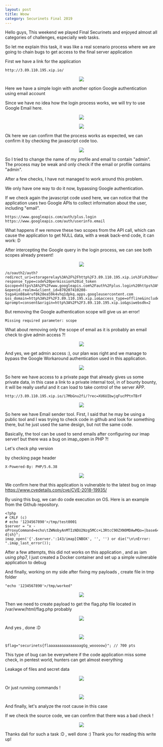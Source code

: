 ```yaml
---
layout: post
title: Woow
category: Securinets Final 2019
---
```


Hello guys, This weekend we played Final Securinets and enjoyed almost all categories of challenges, especially web tasks.

So let me explain this task, it was like a real scenario process where we are going to chain bugs to get access to the final server application

First we have a link for the application

```
http://3.89.110.195.xip.io/
```

<p align="center"> <img src="https://user-images.githubusercontent.com/7364615/56182156-b984be00-6008-11e9-9713-bf6b145aafd6.png"></p>

Here we have a simple login with another option Google authentication using email account

Since we have no idea how the login process works, we will try to use Google Email here.

<p align="center"> <img src="https://user-images.githubusercontent.com/7364615/56182877-0b7b1300-600c-11e9-8c15-3103735fe375.png"></p>

<p align="center"> <img src="https://user-images.githubusercontent.com/7364615/56182365-b63e0200-6009-11e9-89fe-528412a77a05.png"></p>

Ok here we can confirm that the process works as expected, we can confirm it by checking the javascript code too.

<p align="center"> <img src="https://user-images.githubusercontent.com/7364615/56182415-02894200-600a-11e9-9044-8b38e864d8cc.png"></p>

So I tried to change the name of my profile and email to contain "admin". The process may be weak and only check if the email or profile contains "admin".

After a few checks, I have not managed to work around this problem.

We only have one way to do it now, bypassing Google authentication.

If we check again the javascript code used here, we can notice that the application uses two Google APIs to collect information about the user, including "email".

```
https://www.googleapis.com/auth/plus.login
https://www.googleapis.com/auth/userinfo.email
```
What happens if we remove these two scopes from the API call, which can cause the application to get NULL data, with a weak back-end code, it can work: D

After intercepting the Google query in the login process, we can see both scopes already present!

<p align="center"> <img src="https://user-images.githubusercontent.com/7364615/56182741-6829fe00-600b-11e9-975a-5f462f706a0a.png"></p>

```
/o/oauth2/auth?redirect_uri=storagerelay%3A%2F%2Fhttp%2F3.89.110.195.xip.io%3Fid%3Dauth874762&
response_type=code%20permission%20id_token
&scope=https%3A%2F%2Fwww.googleapis.com%2Fauth%2Fplus.login%20https%3A%2F%2Fwww.googleapis.com%2Fauth%2Fuserinfo.email
&openid.realm=&client_id=870207410208-5sga4in88a4ruf0k28ea59k4vhq1dpkq.apps.googleusercontent.com
&ss_domain=http%3A%2F%2F3.89.110.195.xip.io&access_type=offline&include_granted_scopes=true
&prompt=consent&origin=http%3A%2F%2F3.89.110.195.xip.io&gsiwebsdk=2
```

But removing the Google authentication scope will give us an error!

```
Missing required parameter: scope
```

What about removing only the scope of email as it is probably an email check to give admin access ?! 

<p align="center"> <img src="https://user-images.githubusercontent.com/7364615/56183138-036fa300-600d-11e9-99d5-cf0f2c357b04.png"></p>

And yes, we get admin access :), our plan was right and we manage to bypass the Google Workaround authentication used in this application.

<p align="center"> <img src="https://user-images.githubusercontent.com/7364615/56183636-3155e700-600f-11e9-8365-496e5cf19277.png"></p>

So here we have access to a private page that already gives us some private data, in this case a link to a private internal tool, in of bounty bounty, it will be really useful and it can load to take control of the server APP.

`http://3.89.110.195.xip.io/i7MbGnu2fi/?rec=XU6UIbwjqFucPPtnTBrF`

<p align="center"> <img src="https://user-images.githubusercontent.com/7364615/56183733-98739b80-600f-11e9-87e6-fe618d0518f2.png"></p>

So here we have Email sender tool. First, I said that he may be using a public tool and I was trying to check code in github and look for something there, but he just used the same design, but not the same code.

Basically, the tool can be used to send emails after configuring our imap server! but there was a bug on imap_open in PHP ?!

Let's check php version 

by checking page header 

`X-Powered-By: PHP/5.6.38`

<p align="center"> <img src="https://user-images.githubusercontent.com/7364615/56183909-32d3df00-6010-11e9-8245-ccfa3a5c8157.png"></p>

We confirm here that this application is vulnerable to the latest bug on imap https://www.cvedetails.com/cve/CVE-2018-19935/

By using this bug, we can do code execution on OS. Here is an example from the Github repository.

```
<?php
# CRLF (c)
# echo '1234567890'>/tmp/test0001
$server = "x -oProxyCommand=echo\tZWNobyAnMTIzNDU2Nzg5MCc+L3RtcC90ZXN0MDAwMQo=|base64\t-d|sh}";
imap_open('{'.$server.':143/imap}INBOX', '', '') or die("\n\nError: ".imap_last_error());
```

After a few attempts, this did not works on this application , and as iam using php7, I just created a Docker container and set up a simple vulnerable application to debug

And finally, working on my side after fixing my payloads , create file in tmp folder

`
"echo '1234567890'>/tmp/worked"
`

<p align="center"> <img src="https://user-images.githubusercontent.com/7364615/56184174-1e441680-6011-11e9-90a4-fa9aef385caf.png"></p>

Then we need to create payload to get the flag.php file located in /var/www/html/flag.php probably

<p align="center"> <img src="https://user-images.githubusercontent.com/7364615/56184326-8f83c980-6011-11e9-954f-71bb83a22508.png"></p>

And yes , done :D 

<p align="center"> <img src="https://user-images.githubusercontent.com/7364615/56184462-ff924f80-6011-11e9-852d-9dd3f12c62e7.png"></p>

```
$flag="securinets{flaaaaaaaaaaaaaaagGg_wooooow}"; // 700 pts
```

This type of bug can be everywhere if the code application miss some check, in pentest world, hunters can get almost everything

Leakage of files and secret data

<p align="center"> <img src="https://user-images.githubusercontent.com/7364615/56184814-5d736700-6013-11e9-8896-a034fdcf3290.png"></p>

Or just running commands !

<p align="center"> <img src="https://user-images.githubusercontent.com/7364615/56184844-83007080-6013-11e9-846b-b01bb3475f39.png"></p>

And finally, let's analyze the root cause in this case

If we check the source code, we can confirm that there was a bad check !

<p align="center"> <img src="https://user-images.githubusercontent.com/7364615/56184952-e4c0da80-6013-11e9-8159-f784495b204b.png"></p>


Thanks dali for such a task :D , well done :) 
Thank you for reading this write up!
